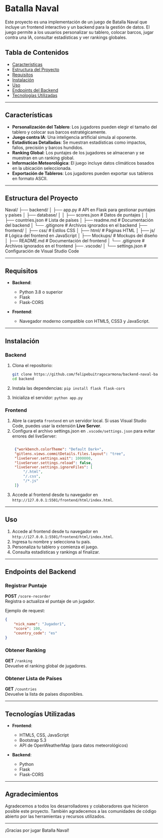# Batalla Naval

Este proyecto es una implementación de un juego de Batalla Naval que incluye un frontend interactivo y un backend para la gestión de datos. El juego permite a los usuarios personalizar su tablero, colocar barcos, jugar contra una IA, consultar estadísticas y ver rankings globales.

## Tabla de Contenidos
- [Características](#características)
- [Estructura del Proyecto](#estructura-del-proyecto)
- [Requisitos](#requisitos)
- [Instalación](#instalación)
- [Uso](#uso)
- [Endpoints del Backend](#endpoints-del-backend)
- [Tecnologías Utilizadas](#tecnologías-utilizadas)

---

## Características

- **Personalización del Tablero**: Los jugadores pueden elegir el tamaño del tablero y colocar sus barcos estratégicamente.
- **Juego contra IA**: Una inteligencia artificial simula al oponente.
- **Estadísticas Detalladas**: Se muestran estadísticas como impactos, fallos, precisión y barcos hundidos.
- **Ranking Global**: Los puntajes de los jugadores se almacenan y se muestran en un ranking global.
- **Información Meteorológica**: El juego incluye datos climáticos basados en la ubicación seleccionada.
- **Exportación de Tableros**: Los jugadores pueden exportar sus tableros en formato ASCII.

---

## Estructura del Proyecto
Naval/ ├── backend/ │ ├── app.py # API en Flask para gestionar puntajes y países │ ├── database/ │ │ ├── scores.json # Datos de puntajes │ │ ├── countries.json # Lista de países │ ├── readme.md # Documentación del backend │ └── .gitignore # Archivos ignorados en el backend ├── frontend/ │ ├── css/ # Estilos CSS │ ├── html/ # Páginas HTML │ ├── js/ # Lógica del frontend en JavaScript │ ├── Mockups/ # Mockups del diseño │ ├── README.md # Documentación del frontend │ └── .gitignore # Archivos ignorados en el frontend ├── .vscode/ │ └── settings.json # Configuración de Visual Studio Code

---

## Requisitos

- **Backend**:
  - Python 3.8 o superior
  - Flask
  - Flask-CORS

- **Frontend**:
  - Navegador moderno compatible con HTML5, CSS3 y JavaScript.

---

## Instalación

### Backend
1. Clona el repositorio:
   ```sh
   git clone https://github.com/felipebuitragocarmona/backend-naval-battle
   cd backend
2. Instala las dependencias:
```pip install flask flask-cors```

3. Inicializa el servidor:
```python app.py```


### Frontend
1. Abre la carpeta `frontend` en un servidor local. Si usas Visual Studio Code, puedes usar la extensión **Live Server**.
2. Configura el archivo settings.json en `.vscode/settings.json` para evitar errores del liveServer:
   ```json

    {"workbench.colorTheme": "Default Dark+",
    "gitlens.views.commitDetails.files.layout": "tree",
    "liveServer.settings.wait": 1000000,
    "liveServer.settings.reload": false,
    "liveServer.settings.ignoreFiles": [
        "/.html",
        "/.css",
        "/*.js"
    ]}

   ```
3. Accede al frontend desde tu navegador en `http://127.0.0.1:5501/frontend/html/index.html`.

---

## Uso

1. Accede al frontend desde tu navegador en `http://127.0.0.1:5501/frontend/html/index.html`.
2. Ingresa tu nombre y selecciona tu país.
3. Personaliza tu tablero y comienza el juego.
4. Consulta estadísticas y rankings al finalizar.

---

## Endpoints del Backend

### **Registrar Puntaje**
**POST** `/score-recorder`  
Registra o actualiza el puntaje de un jugador.

Ejemplo de request:
```json
{
    "nick_name": "Jugador1",
    "score": 100,
    "country_code": "es"
}
```

### **Obtener Ranking**
**GET** `/ranking`  
Devuelve el ranking global de jugadores.

### **Obtener Lista de Países**
**GET** `/countries`  
Devuelve la lista de países disponibles.

---

## Tecnologías Utilizadas

- **Frontend**:
  - HTML5, CSS, JavaScript
  - Bootstrap 5.3
  - API de OpenWeatherMap (para datos meteorológicos)

- **Backend**:
  - Python
  - Flask
  - Flask-CORS

---

## Agradecimientos

Agradecemos a todos los desarrolladores y colaboradores que hicieron posible este proyecto. También agradecemos a las comunidades de código abierto por las herramientas y recursos utilizados.

---

¡Gracias por jugar Batalla Naval!

